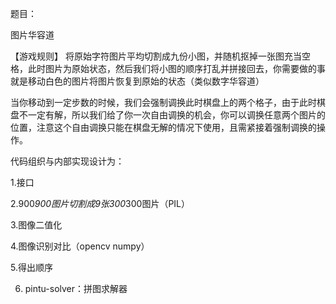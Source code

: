 题目：

图片华容道 

【游戏规则】 将原始字符图片平均切割成九份小图，并随机抠掉一张图充当空格，此时图片为原始状态，然后我们将小图的顺序打乱并拼接回去，你需要做的事就是移动白色的图片将图片恢复到原始的状态（类似数字华容道）

当你移动到一定步数的时候，我们会强制调换此时棋盘上的两个格子，由于此时棋盘不一定有解，所以我们给了你一次自由调换的机会，你可以调换任意两个图片的位置，注意这个自由调换只能在棋盘无解的情况下使用，且需紧接着强制调换的操作。



代码组织与内部实现设计为：

 1.接口 

2.900*900图片切割成9张300*300图片（PIL）

3.图像二值化 

4.图像识别对比（opencv numpy）

5.得出顺序 

6. pintu-solver：拼图求解器